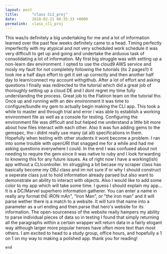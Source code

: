 ```yaml
---
layout: post
title:      "class CLI_proj"
date:       2018-02-21 00:35:33 +0000
permalink:  class_cli_proj
---
```



  This was/is definitely a big undertaking for me and a lot of information learned over the past few weeks definitely came to a head.  Timing perfectly imperfectly with my atypical and not very scheduled work schedule it was very difficult to get up and going and undertake the arduous task of consolidating a lot of information.
  My first big struggle was with setting up a non-learn dev environment.  I opted to use the cloud9 AWS service and mosly my fault for not completely following the tutorials (its 2 pages!!) it took me a half days effort to get it set up correctly and then another half day to learn/connect my account withgithub.  After a lot of effort and asking questions I finally was redirected to the tutorial which did a great job of thoroughly setting up a cloud DE and I dont regret my time fully understanding the process.  Great job to the Flatiron team on the tutorial tho.
	Once up and running with an dev environment it was time to configure/bundle my gem to actually begin making the CLI app.  This took a while to master and through trial and error i was able to establish a working environment file as well as a console for testing.  Configuring the environment file was difficult and but helped me understand a little bit more about how files interact with each other.  Also it was fun adding gems to the gemspec, tho i didnt really use many (at all) specifications in them.  Hopefully when testing with other students it wont become a problem.  I ran into some trouble with openURI that snagged me for a while and had me asking questions everywhere I could.   In the end I was confused about not needing to require the gem since it was native to ruby and I look forwarding to knowing this for any future issues.
	As of right now I have a working(ish) app without a CLIcontroller.  Im struggling a bit becase my scraper class has basically become my OBJ class and im not sure if or why I should construct a seperate class just to hold information already parsed but also want to demonstrate an ability to interact with objects.  Also I would like to add some color to my app which will take some time.
	I guess I should explain my app...  It is a DC/Marvel superhero information gatherer.  You can enter a name in really any format thE iRON mAn", "Iron Man", or "the iron man" and it will parse wether there is a match to a website.  It will turn that name into a parameter as a url ending and then parse that hero's website for its information.  The open-sourceness of the website really hampers my ability to parse individual pieces of data so in testing I found that simply returning all the paragraphs within a certain wrapper will return data in a fairly elogant way although larger more popular heroes have often more text than most others.
  I am excited to head to a study group, office hours, and hopefully a 1 on 1 on my way to making a polished app.  thank you for reading!
	
	end
	
